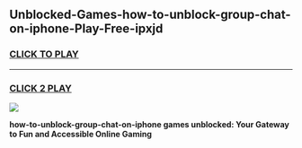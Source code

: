
## Unblocked-Games-how-to-unblock-group-chat-on-iphone-Play-Free-ipxjd
<h3>
<a href="https://premium76.site?title=how-to-unblock-group-chat-on-iphone&ref=18A1">CLICK TO PLAY</a></h3>
<hr>

<h3>
<a href="https://premium76.site?title=how-to-unblock-group-chat-on-iphone&ref=18A1">CLICK 2 PLAY</a>
  
</h3>

<a href="https://premium76.site?title=how-to-unblock-group-chat-on-iphone&ref=18A1"><img src="https://clearcache.store/games.png"></a>


**how-to-unblock-group-chat-on-iphone games unblocked: Your Gateway to Fun and Accessible Online Gaming**
